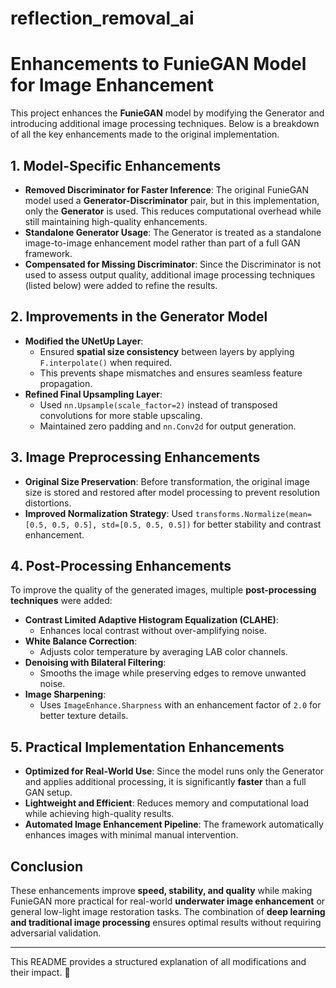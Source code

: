 # reflection_removal_ai

# Enhancements to FunieGAN Model for Image Enhancement

This project enhances the **FunieGAN** model by modifying the Generator and introducing additional image processing techniques. Below is a breakdown of all the key enhancements made to the original implementation.

## **1. Model-Specific Enhancements**

- **Removed Discriminator for Faster Inference**: The original FunieGAN model used a **Generator-Discriminator** pair, but in this implementation, only the **Generator** is used. This reduces computational overhead while still maintaining high-quality enhancements.
- **Standalone Generator Usage**: The Generator is treated as a standalone image-to-image enhancement model rather than part of a full GAN framework.
- **Compensated for Missing Discriminator**: Since the Discriminator is not used to assess output quality, additional image processing techniques (listed below) were added to refine the results.

## **2. Improvements in the Generator Model**

- **Modified the UNetUp Layer**: 
  - Ensured **spatial size consistency** between layers by applying `F.interpolate()` when required. 
  - This prevents shape mismatches and ensures seamless feature propagation.
- **Refined Final Upsampling Layer**: 
  - Used `nn.Upsample(scale_factor=2)` instead of transposed convolutions for more stable upscaling.
  - Maintained zero padding and `nn.Conv2d` for output generation.

## **3. Image Preprocessing Enhancements**

- **Original Size Preservation**: Before transformation, the original image size is stored and restored after model processing to prevent resolution distortions.
- **Improved Normalization Strategy**: Used `transforms.Normalize(mean=[0.5, 0.5, 0.5], std=[0.5, 0.5, 0.5])` for better stability and contrast enhancement.

## **4. Post-Processing Enhancements**

To improve the quality of the generated images, multiple **post-processing techniques** were added:

- **Contrast Limited Adaptive Histogram Equalization (CLAHE)**: 
  - Enhances local contrast without over-amplifying noise.
- **White Balance Correction**: 
  - Adjusts color temperature by averaging LAB color channels.
- **Denoising with Bilateral Filtering**: 
  - Smooths the image while preserving edges to remove unwanted noise.
- **Image Sharpening**: 
  - Uses `ImageEnhance.Sharpness` with an enhancement factor of `2.0` for better texture details.

## **5. Practical Implementation Enhancements**

- **Optimized for Real-World Use**: Since the model runs only the Generator and applies additional processing, it is significantly **faster** than a full GAN setup.
- **Lightweight and Efficient**: Reduces memory and computational load while achieving high-quality results.
- **Automated Image Enhancement Pipeline**: The framework automatically enhances images with minimal manual intervention.

## **Conclusion**

These enhancements improve **speed, stability, and quality** while making FunieGAN more practical for real-world **underwater image enhancement** or general low-light image restoration tasks. The combination of **deep learning and traditional image processing** ensures optimal results without requiring adversarial validation.

---

This README provides a structured explanation of all modifications and their impact. 🚀
